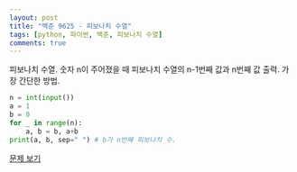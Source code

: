 ```yaml
---
layout: post
title: "백준 9625 - 피보나치 수열"
tags: [python, 파이썬, 백준, 피보나치 수열]
comments: true
---
```


피보나치 수열. 숫자 n이 주어졌을 때 피보나치 수열의 n-1번째 값과 n번째 값 출력. 가장 간단한 방법.

```python
n = int(input())
a = 1
b = 0
for _ in range(n):
    a, b = b, a+b
print(a, b, sep=" ") # b가 n번째 피보나치 수.
```

[문제 보기](https://www.acmicpc.net/problem/9625)
